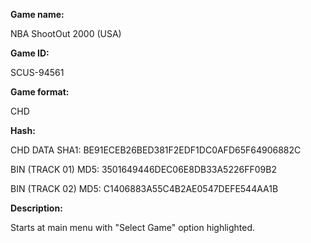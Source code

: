 **Game name:**

NBA ShootOut 2000 (USA)

**Game ID:**

SCUS-94561

**Game format:**

CHD

**Hash:**

CHD DATA SHA1: BE91ECEB26BED381F2EDF1DC0AFD65F64906882C

BIN (TRACK 01) MD5: 3501649446DEC06E8DB33A5226FF09B2

BIN (TRACK 02) MD5: C1406883A55C4B2AE0547DEFE544AA1B

**Description:**

Starts at main menu with "Select Game" option highlighted.